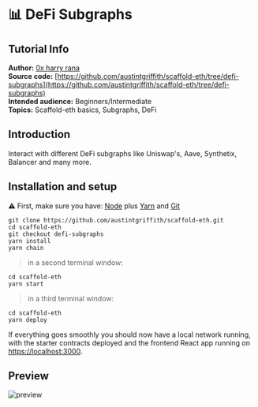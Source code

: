 # 📊 DeFi Subgraphs

## Tutorial Info

**Author:** [0x harry rana](https://github.com/harryranakl)  
**Source code:** [https://github.com/austintgriffith/scaffold-eth/tree/defi-subgraphs](https://github.com/austintgriffith/scaffold-eth/tree/defi-subgraphs)  
**Intended audience:** Beginners/Intermediate  
**Topics:** Scaffold-eth basics, Subgraphs, DeFi

## Introduction

Interact with different DeFi subgraphs like Uniswap's, Aave, Synthetix, Balancer and many more.

## Installation and setup

⚠️ First, make sure you have: [Node](https://nodejs.org/dist/latest-v12.x/) plus [Yarn](https://classic.yarnpkg.com/en/docs/install/) and [Git](https://git-scm.com/downloads)

```text
git clone https://github.com/austintgriffith/scaffold-eth.git
cd scaffold-eth
git checkout defi-subgraphs
yarn install
yarn chain
```

> in a second terminal window:

```text
cd scaffold-eth
yarn start
```

> in a third terminal window:

```text
cd scaffold-eth
yarn deploy
```

If everything goes smoothly you should now have a local network running, with the starter contracts deployed and the frontend React app running on [https://localhost:3000](https://localhost:3000/).

## Preview

![preview](https://user-images.githubusercontent.com/35558569/123731168-36d73900-d8ca-11eb-9f83-d8076f894eb0.png)

## 

